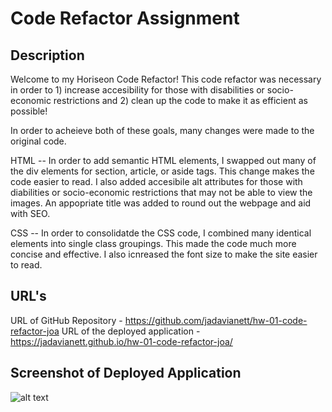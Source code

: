 # Code Refactor Assignment 

## Description
Welcome to my Horiseon Code Refactor! This code refactor was necessary in order to 1) increase accesibility for those with disabilities or socio-economic restrictions and 2) clean up the code to make it as efficient as possible! 

In order to acheieve both of these goals, many changes were made to the original code. 

HTML -- In order to add semantic HTML elements, I swapped out many of the div elements for section, article, or aside tags. This change makes the code easier to read. I also added accesibile alt attributes for those with diabilities or socio-economic restrictions that may not be able to view the images. An appopriate title was added to round out the webpage and aid with SEO. 

CSS -- In order to consolidatde the CSS code, I combined many identical elements into single class groupings. This made the code much more concise and effective. I also icnreased the font size to make the site easier to read. 

## URL's 
URL of GitHub Repository - https://github.com/jadavianett/hw-01-code-refactor-joa
URL of the deployed application - https://jadavianett.github.io/hw-01-code-refactor-joa/ 

## Screenshot of Deployed Application 
![alt text](./assets/images/homepage.png "Home Page")



